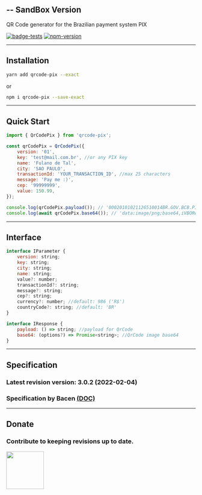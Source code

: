 ## -- SandBox Version
QR Code generator for the Brazilian payment system PIX

[![badge-tests](https://github.com/joseviniciusnunes/qrcode-pix/workflows/Tests/badge.svg)](https://github.com/joseviniciusnunes/qrcode-pix/actions)
[![npm-version](https://img.shields.io/npm/v/qrcode-pix?color=brightgreen&label=npm%20package)](https://www.npmjs.com/package/qrcode-pix)

---

## Installation

```bash
yarn add qrcode-pix --exact
```

or

```bash
npm i qrcode-pix --save-exact
```

---

## Quick Start

```js
import { QrCodePix } from 'qrcode-pix';

const qrCodePix = QrCodePix({
    version: '01',
    key: 'test@mail.com.br', //or any PIX key
    name: 'Fulano de Tal',
    city: 'SAO PAULO',
    transactionId: 'YOUR_TRANSACTION_ID', //max 25 characters
    message: 'Pay me :)',
    cep: '99999999',
    value: 150.99,
});

console.log(qrCodePix.payload()); // '00020101021126510014BR.GOV.BCB.PIX...'
console.log(await qrCodePix.base64()); // 'data:image/png;base64,iVBORw0...'
```

---

## Interface

```js
interface IParameter {
    version: string;
    key: string;
    city: string;
    name: string;
    value?: number;
    transactionId?: string;
    message?: string;
    cep?: string;
    currency?: number; //default: 986 ('R$')
    countryCode?: string; //default: 'BR'
}

interface IResponse {
    payload: () => string; //payload for QrCode
    base64: (options?) => Promise<string>; //QrCode image base64
}
```

---

## Specification

### Latest revision version: 3.0.2 (2022-02-04)

### Specification by Bacen [(DOC)](https://www.bcb.gov.br/content/estabilidadefinanceira/forumpireunioes/AnexoI-PadroesParaIniciacaodoPix.pdf)

---

## Donate

### Contribute to keeping revisions up to date.

<img src="https://user-images.githubusercontent.com/22475804/152584043-f4e28661-66e5-4fef-a0c0-25ddea08a41d.png" height="100px" />
